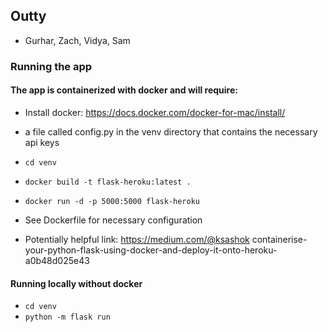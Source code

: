 ## Outty
* Gurhar, Zach, Vidya, Sam

### Running the app

#### The app is containerized with docker and will require:

* Install docker: https://docs.docker.com/docker-for-mac/install/

* a file called config.py in the venv directory that contains the necessary api keys

* ``` cd venv ```

* ``` docker build -t flask-heroku:latest . ```

* ``` docker run -d -p 5000:5000 flask-heroku ```

* See Dockerfile for necessary configuration

* Potentially helpful link: https://medium.com/@ksashok containerise-your-python-flask-using-docker-and-deploy-it-onto-heroku-a0b48d025e43


#### Running locally without docker

* ``` cd venv ```
* ``` python -m flask run ```